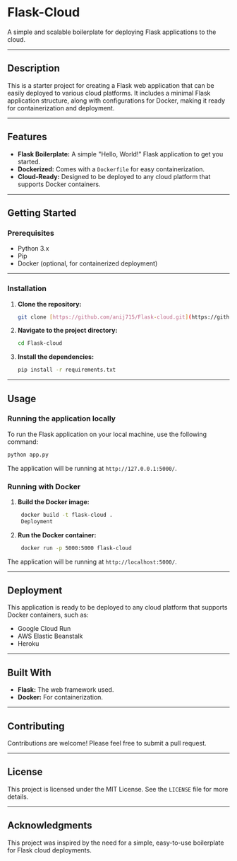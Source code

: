 # Flask-Cloud

A simple and scalable boilerplate for deploying Flask applications to the cloud.

---

## **Description**

This is a starter project for creating a Flask web application that can be easily deployed to various cloud platforms. It includes a minimal Flask application structure, along with configurations for Docker, making it ready for containerization and deployment.

---

## **Features**

* **Flask Boilerplate:** A simple "Hello, World!" Flask application to get you started.
* **Dockerized:** Comes with a `Dockerfile` for easy containerization.
* **Cloud-Ready:** Designed to be deployed to any cloud platform that supports Docker containers.

---

## **Getting Started**

### **Prerequisites**

* Python 3.x
* Pip
* Docker (optional, for containerized deployment)

---

### **Installation**

1.  **Clone the repository:**
    ```bash
    git clone [https://github.com/anij715/Flask-cloud.git](https://github.com/anij715/Flask-cloud.git)
    ```
2.  **Navigate to the project directory:**
    ```bash
    cd Flask-cloud
    ```
3.  **Install the dependencies:**
    ```bash
    pip install -r requirements.txt
    ```

---

## **Usage**

### **Running the application locally**

To run the Flask application on your local machine, use the following command:

```bash
python app.py
```
The application will be running at `http://127.0.0.1:5000/`.

### **Running with Docker**

1. **Build the Docker image:**
   ```bash
    docker build -t flask-cloud .
    Deployment
    ```
2. **Run the Docker container:**
   ```bash
    docker run -p 5000:5000 flask-cloud
    ```
The application will be running at `http://localhost:5000/`.

---

## **Deployment**

This application is ready to be deployed to any cloud platform that supports Docker containers, such as:

* Google Cloud Run
* AWS Elastic Beanstalk
* Heroku

---

## **Built With**

* **Flask:** The web framework used.
* **Docker:** For containerization.

---

## **Contributing**
Contributions are welcome! Please feel free to submit a pull request.

---

## **License**
This project is licensed under the MIT License. See the `LICENSE` file for more details.

---

## **Acknowledgments**
This project was inspired by the need for a simple, easy-to-use boilerplate for Flask cloud deployments.
